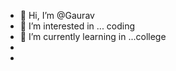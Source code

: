 - 👋 Hi, I’m @Gaurav
- 👀 I’m interested in ... coding 
- 🌱 I’m currently learning in ...college
- 
- 
